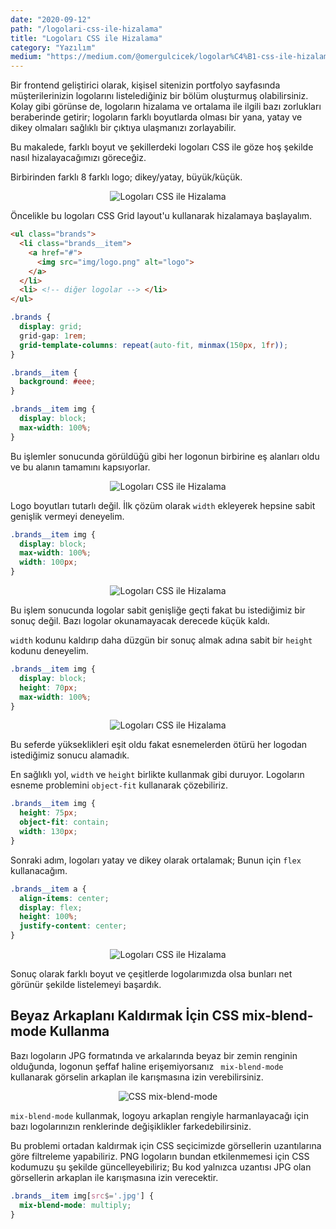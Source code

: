 ```yaml
---
date: "2020-09-12"
path: "/logolari-css-ile-hizalama"
title: "Logoları CSS ile Hizalama"
category: "Yazılım"
medium: "https://medium.com/@omergulcicek/logolar%C4%B1-css-ile-hizalama-ec5c1860e88a"
---
```


Bir frontend geliştirici olarak, kişisel sitenizin portfolyo sayfasında müşterilerinizin logolarını listelediğiniz bir bölüm oluşturmuş olabilirsiniz. Kolay gibi görünse de, logoların hizalama ve ortalama ile ilgili bazı zorlukları beraberinde getirir; logoların farklı boyutlarda olması bir yana, yatay ve dikey olmaları sağlıklı bir çıktıya ulaşmanızı zorlayabilir.

Bu makalede, farklı boyut ve şekillerdeki logoları CSS ile göze hoş şekilde nasıl hizalayacağımızı göreceğiz.

Birbirinden farklı 8 farklı logo; dikey/yatay, büyük/küçük.

<div align="center">

![Logoları CSS ile Hizalama](https://miro.medium.com/max/700/1*RQgsaJAf5jOHuIxMwy9xcw.png)
</div>

Öncelikle bu logoları CSS Grid layout'u kullanarak hizalamaya başlayalım.

```html
<ul class="brands">
  <li class="brands__item">
    <a href="#">
      <img src="img/logo.png" alt="logo">
    </a>
  </li>
  <li> <!-- diğer logolar --> </li>
</ul>
```

```css
.brands {
  display: grid;
  grid-gap: 1rem;
  grid-template-columns: repeat(auto-fit, minmax(150px, 1fr));
}

.brands__item {
  background: #eee;
}

.brands__item img {
  display: block;
  max-width: 100%;
}
```

Bu işlemler sonucunda görüldüğü gibi her logonun birbirine eş alanları oldu ve bu alanın tamamını kapsıyorlar.

<div align="center">

![Logoları CSS ile Hizalama](https://miro.medium.com/max/700/1*1m2GyY8PwCS97xUiw7OwrA.png)
</div>

Logo boyutları tutarlı değil. İlk çözüm olarak `width` ekleyerek hepsine sabit genişlik vermeyi deneyelim.

```css
.brands__item img {
  display: block;
  max-width: 100%;
  width: 100px;
}
```

<div align="center">

![Logoları CSS ile Hizalama](https://miro.medium.com/max/700/1*fNkXCtRhmoEqcV4FOJJNpA.png)
</div>

Bu işlem sonucunda logolar sabit genişliğe geçti fakat bu istediğimiz bir sonuç değil. Bazı logolar okunamayacak derecede küçük kaldı.

`width` kodunu kaldırıp daha düzgün bir sonuç almak adına sabit bir `height` kodunu deneyelim.

```css
.brands__item img {
  display: block;
  height: 70px;
  max-width: 100%;
}
```

<div align="center">

![Logoları CSS ile Hizalama](https://miro.medium.com/max/700/1*-OINUiHkxRWwfXGDdHOJSg.png)
</div>

Bu seferde yükseklikleri eşit oldu fakat esnemelerden ötürü her logodan istediğimiz sonucu alamadık.

En sağlıklı yol, `width` ve `height` birlikte kullanmak gibi duruyor. Logoların esneme problemini `object-fit` kullanarak çözebiliriz.

```css
.brands__item img {
  height: 75px;
  object-fit: contain;
  width: 130px;
}
```

Sonraki adım, logoları yatay ve dikey olarak ortalamak; Bunun için `flex` kullanacağım.

```css
.brands__item a {
  align-items: center;
  display: flex;
  height: 100%;
  justify-content: center;
}
```

<div align="center">

![Logoları CSS ile Hizalama](https://miro.medium.com/max/700/1*ini8pV9Jc7bVwB6AwW1_CQ.png)
</div>

Sonuç olarak farklı boyut ve çeşitlerde logolarımızda olsa bunları net görünür şekilde listelemeyi başardık.

## Beyaz Arkaplanı Kaldırmak İçin CSS mix-blend-mode Kullanma

Bazı logoların JPG formatında ve arkalarında beyaz bir zemin renginin olduğunda, logonun şeffaf haline erişemiyorsanız ` mix-blend-mode` kullanarak görselin arkaplan ile karışmasına izin verebilirsiniz.


<div align="center">

![CSS mix-blend-mode](https://miro.medium.com/max/700/1*Uc3738lRr3YKOq8ZvGcAIg.png)
</div>

`mix-blend-mode` kullanmak, logoyu arkaplan rengiyle harmanlayacağı için bazı logolarınızın renklerinde değişiklikler farkedebilirsiniz.

Bu problemi ortadan kaldırmak için CSS seçicimizde görsellerin uzantılarına göre filtreleme yapabiliriz. PNG logoların bundan etkilenmemesi için CSS kodumuzu şu şekilde güncelleyebiliriz; Bu kod yalnızca uzantısı JPG olan görsellerin arkaplan ile karışmasına izin verecektir.


```css
.brands__item img[src$='.jpg'] {
  mix-blend-mode: multiply;
}
```